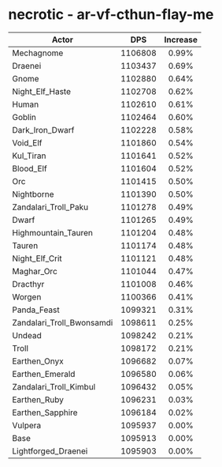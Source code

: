 # necrotic - ar-vf-cthun-flay-me
| Actor | DPS | Increase |
|---|:---:|:---:|
|Mechagnome|1106808|0.99%|
|Draenei|1103437|0.69%|
|Gnome|1102880|0.64%|
|Night_Elf_Haste|1102708|0.62%|
|Human|1102610|0.61%|
|Goblin|1102464|0.60%|
|Dark_Iron_Dwarf|1102228|0.58%|
|Void_Elf|1101860|0.54%|
|Kul_Tiran|1101641|0.52%|
|Blood_Elf|1101604|0.52%|
|Orc|1101415|0.50%|
|Nightborne|1101390|0.50%|
|Zandalari_Troll_Paku|1101278|0.49%|
|Dwarf|1101265|0.49%|
|Highmountain_Tauren|1101204|0.48%|
|Tauren|1101174|0.48%|
|Night_Elf_Crit|1101121|0.48%|
|Maghar_Orc|1101044|0.47%|
|Dracthyr|1101008|0.46%|
|Worgen|1100366|0.41%|
|Panda_Feast|1099321|0.31%|
|Zandalari_Troll_Bwonsamdi|1098611|0.25%|
|Undead|1098242|0.21%|
|Troll|1098172|0.21%|
|Earthen_Onyx|1096682|0.07%|
|Earthen_Emerald|1096580|0.06%|
|Zandalari_Troll_Kimbul|1096432|0.05%|
|Earthen_Ruby|1096231|0.03%|
|Earthen_Sapphire|1096184|0.02%|
|Vulpera|1095937|0.00%|
|Base|1095913|0.00%|
|Lightforged_Draenei|1095903|0.00%|
